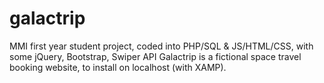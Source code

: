 # galactrip

MMI first year student project, coded into PHP/SQL & JS/HTML/CSS, with some jQuery, Bootstrap, Swiper API
Galactrip is a fictional space travel booking website, to install on localhost (with XAMP).
